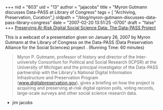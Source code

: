 +++
nid = "603"
uid = "13"
author = "jajacobs"
title = "Myron Gutmann discusses Data-PASS at Library of Congress"
tags = [ "Archiving, Preservation, Curation",]
oldpath = "/blog/myron-gutmann-discusses-data-pass-library-congress"
date = "2007-02-20 13:51:25 -0700"
draft = "false"
+++
[Preserving At-Risk Digital Social Science Data: The Data-PASS
Project](http://www.loc.gov/today/cyberlc/feature_wdesc.php?rec=4018)

This is a webcast of a presentation given on January 26, 2007 by Myron
Gutmann at the Library of Congress on the Data-PASS (Data Preservation
Alliance for the Social Sciences) project . (Running Time: 60 minutes)

> Myron P. Gutmann, professor of history and director of the
> Inter-university Consortium for Political and Social Research (ICPSR)
> at the University of Michigan and the principal investigator of the
> Data-PASS partnership with the Library's National Digital Information
> Infrastructure and Preservation Program (www.digitalpreservation.gov),
> gives a briefing on how the project is acquiring and preserving
> at-risk digital opinion polls, voting records, large-scale surveys and
> other social science research data.

- jim jacobs
